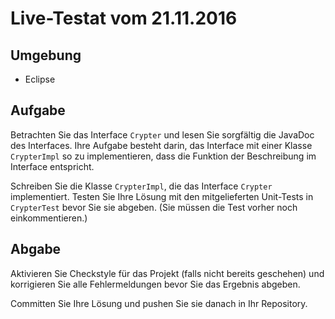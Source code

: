 # Live-Testat vom 21.11.2016

## Umgebung

  * Eclipse


## Aufgabe

Betrachten Sie das Interface `Crypter` und lesen Sie sorgfältig die JavaDoc des Interfaces. Ihre Aufgabe besteht darin, das Interface mit einer Klasse `CrypterImpl` so zu implementieren, dass die Funktion der Beschreibung im Interface entspricht.

Schreiben Sie die Klasse `CrypterImpl`, die das Interface `Crypter` implementiert. Testen Sie Ihre Lösung mit den mitgelieferten Unit-Tests in `CrypterTest` bevor Sie sie abgeben. (Sie müssen die Test vorher noch einkommentieren.)


## Abgabe

Aktivieren Sie Checkstyle für das Projekt (falls nicht bereits geschehen) und korrigieren Sie alle Fehlermeldungen bevor Sie das Ergebnis abgeben.

Committen Sie Ihre Lösung und pushen Sie sie danach in Ihr Repository.

